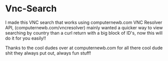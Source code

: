 # Vnc-Search
I made this VNC search that works using computernewb.com VNC Resolver API, (computernewb.com/vncresolver)
mainly wanted a quicker way to view searching by country than a curl return with a big block of ID's, now this will do it for you easily!!

Thanks to the cool dudes over at computernewb.com for all there cool dude shit they always put out, always fun stuff! 
